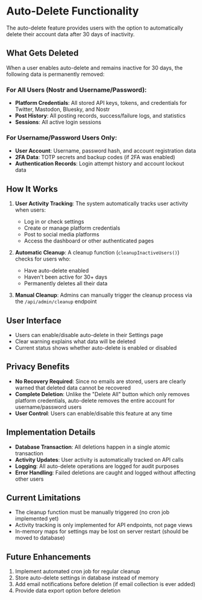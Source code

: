 # Auto-Delete Functionality

The auto-delete feature provides users with the option to automatically delete their account data after 30 days of inactivity.

## What Gets Deleted

When a user enables auto-delete and remains inactive for 30 days, the following data is permanently removed:

### For All Users (Nostr and Username/Password):
- **Platform Credentials**: All stored API keys, tokens, and credentials for Twitter, Mastodon, Bluesky, and Nostr
- **Post History**: All posting records, success/failure logs, and statistics
- **Sessions**: All active login sessions

### For Username/Password Users Only:
- **User Account**: Username, password hash, and account registration data
- **2FA Data**: TOTP secrets and backup codes (if 2FA was enabled)
- **Authentication Records**: Login attempt history and account lockout data

## How It Works

1. **User Activity Tracking**: The system automatically tracks user activity when users:
   - Log in or check settings
   - Create or manage platform credentials
   - Post to social media platforms
   - Access the dashboard or other authenticated pages

2. **Automatic Cleanup**: A cleanup function (`cleanupInactiveUsers()`) checks for users who:
   - Have auto-delete enabled
   - Haven't been active for 30+ days
   - Permanently deletes all their data

3. **Manual Cleanup**: Admins can manually trigger the cleanup process via the `/api/admin/cleanup` endpoint

## User Interface

- Users can enable/disable auto-delete in their Settings page
- Clear warning explains what data will be deleted
- Current status shows whether auto-delete is enabled or disabled

## Privacy Benefits

- **No Recovery Required**: Since no emails are stored, users are clearly warned that deleted data cannot be recovered
- **Complete Deletion**: Unlike the "Delete All" button which only removes platform credentials, auto-delete removes the entire account for username/password users
- **User Control**: Users can enable/disable this feature at any time

## Implementation Details

- **Database Transaction**: All deletions happen in a single atomic transaction
- **Activity Updates**: User activity is automatically tracked on API calls
- **Logging**: All auto-delete operations are logged for audit purposes
- **Error Handling**: Failed deletions are caught and logged without affecting other users

## Current Limitations

- The cleanup function must be manually triggered (no cron job implemented yet)
- Activity tracking is only implemented for API endpoints, not page views
- In-memory maps for settings may be lost on server restart (should be moved to database)

## Future Enhancements

1. Implement automated cron job for regular cleanup
2. Store auto-delete settings in database instead of memory
3. Add email notifications before deletion (if email collection is ever added)
4. Provide data export option before deletion

